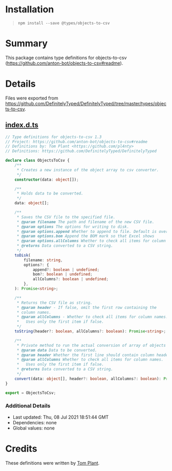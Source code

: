 # Installation
> `npm install --save @types/objects-to-csv`

# Summary
This package contains type definitions for objects-to-csv (https://github.com/anton-bot/objects-to-csv#readme).

# Details
Files were exported from https://github.com/DefinitelyTyped/DefinitelyTyped/tree/master/types/objects-to-csv.
## [index.d.ts](https://github.com/DefinitelyTyped/DefinitelyTyped/tree/master/types/objects-to-csv/index.d.ts)
````ts
// Type definitions for objects-to-csv 1.3
// Project: https://github.com/anton-bot/objects-to-csv#readme
// Definitions by: Tom Plant <https://github.com/pl4nty>
// Definitions: https://github.com/DefinitelyTyped/DefinitelyTyped

declare class ObjectsToCsv {
    /**
     * Creates a new instance of the object array to csv converter.
     */
    constructor(data: object[]);

    /**
     * Holds data to be converted.
     */
    data: object[];

    /**
     * Saves the CSV file to the specified file.
     * @param filename The path and filename of the new CSV file.
     * @param options The options for writing to disk.
     * @param options.append Whether to append to file. Default is overwrite (false).
     * @param options.bom Append the BOM mark so that Excel shows
     * @param options.allColumns Whether to check all items for column names or only the first.  Default is the first.
     * @returns Data converted to a CSV string.
     */
    toDisk(
        filename: string,
        options?: {
            append?: boolean | undefined;
            bom?: boolean | undefined;
            allColumns?: boolean | undefined;
        },
    ): Promise<string>;

    /**
     * Returns the CSV file as string.
     * @param header - If false, omit the first row containing the
     * column names.
     * @param allColumns - Whether to check all items for column names.
     *   Uses only the first item if false.
     */
    toString(header?: boolean, allColumns?: boolean): Promise<string>;

    /**
     * Private method to run the actual conversion of array of objects to CSV data.
     * @param data Data to be converted.
     * @param header Whether the first line should contain column headers.
     * @param allColumns Whether to check all items for column names.
     *   Uses only the first item if false.
     * @returns Data converted to a CSV string.
     */
    convert(data: object[], header?: boolean, allColumns?: boolean): Promise<string>;
}

export = ObjectsToCsv;

````

### Additional Details
 * Last updated: Thu, 08 Jul 2021 18:51:44 GMT
 * Dependencies: none
 * Global values: none

# Credits
These definitions were written by [Tom Plant](https://github.com/pl4nty).
